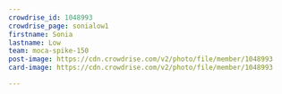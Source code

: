 ```yaml
---
crowdrise_id: 1048993
crowdrise_page: sonialow1
firstname: Sonia
lastname: Low
team: moca-spike-150
post-image: https://cdn.crowdrise.com/v2/photo/file/member/1048993
card-image: https://cdn.crowdrise.com/v2/photo/file/member/1048993

---
```

